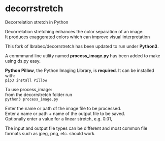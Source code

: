 # decorrstretch
Decorrelation stretch in Python  
  
Decorrelation stretching enhances the color separation of an image.  
It produces exaggerated colors which can improve visual interpretation  
  
This fork of lbrabec/decorrstretch has been updated to run under **Python3**.  
  
A commmand line utility named **process_image.py** has been added to make using ds.py easy.  
  
**Python Pillow**, the Python Imaging Library, is **required**. It can be installed with:  
`pip3 install Pillow` 
  
To use process_image:  
from the decorrstretch folder run    
`python3 process_image.py`

Enter the name or path of the image file to be processed.  
Enter a name or path + name of the output file to be saved.  
Optionally enter a value for a linear stretch, e.g. 0.01,  

The input and output file types can be different and most common file formats such as jpeg, png, etc. should work.
